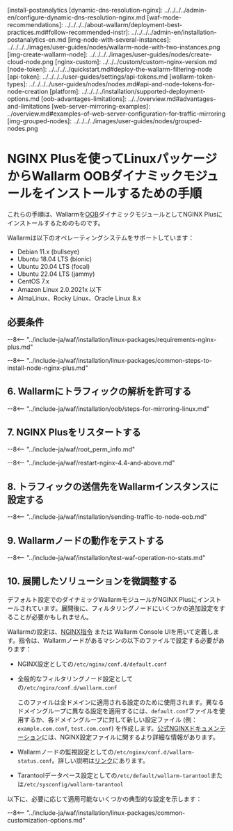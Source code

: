 [img-wl-console-users]:             ../../../../images/check-user-no-2fa.png
[wallarm-status-instr]:             ../../../../admin-en/configure-statistics-service.md
[memory-instr]:                     ../../../../admin-en/configuration-guides/allocate-resources-for-node.md
[waf-directives-instr]:             ../../../../admin-en/configure-parameters-en.md
[ptrav-attack-docs]:                ../../../../attacks-vulns-list.md#path-traversal
[attacks-in-ui-image]:           ../../../../images/admin-guides/test-attacks-quickstart.png
[waf-mode-instr]:                   ../../../../admin-en/configure-wallarm-mode.md
[logging-instr]:                    ../../../../admin-en/configure-logging.md
[proxy-balancer-instr]:             ../../../../admin-en/using-proxy-or-balancer-en.md
[process-time-limit-instr]:         ../../../../admin-en/configure-parameters-en.md#wallarm_process_time_limit
[configure-selinux-instr]:          ../../../../admin-en/configure-selinux.md
[configure-proxy-balancer-instr]:   ../../../../admin-en/configuration-guides/access-to-wallarm-api-via-proxy.md
[update-instr]:                     ../../../../updating-migrating/nginx-modules.md
[install-postanalytics-docs]:        ../../../../admin-en/installation-postanalytics-en.md-onboarding-steps
[ip-lists-docs]:                    ../../../../user-guides/ip-lists/overview.md
[versioning-policy]:                ../../../../updating-migrating/versioning-policy.md#version-list
[install-postanalytics
[dynamic-dns-resolution-nginx]:     ../../../../admin-en/configure-dynamic-dns-resolution-nginx.md
[waf-mode-recommendations]:          ../../../../about-wallarm/deployment-best-practices.md#follow-recommended-instr]:      ../../../../admin-en/installation-postanalytics-en.md
[img-node-with-several-instances]:  ../../../../images/user-guides/nodes/wallarm-node-with-two-instances.png
[img-create-wallarm-node]:      ../../../../images/user-guides/nodes/create-cloud-node.png
[nginx-custom]:                 ../../../custom/custom-nginx-version.md
[node-token]:                       ../../../../quickstart.md#deploy-the-wallarm-filtering-node
[api-token]:                        ../../../../user-guides/settings/api-tokens.md
[wallarm-token-types]:              ../../../../user-guides/nodes/nodes.md#api-and-node-tokens-for-node-creation
[platform]:                         ../../../../installation/supported-deployment-options.md
[oob-advantages-limitations]:       ../../overview.md#advantages-and-limitations
[web-server-mirroring-examples]:    ../overview.md#examples-of-web-server-configuration-for-traffic-mirroring
[img-grouped-nodes]:                ../../../../images/user-guides/nodes/grouped-nodes.png

# NGINX Plusを使ってLinuxパッケージからWallarm OOBダイナミックモジュールをインストールするための手順

これらの手順は、Wallarmを[OOB](../overview.md)ダイナミックモジュールとしてNGINX Plusにインストールするためのものです。

Wallarmは以下のオペレーティングシステムをサポートしています：

* Debian 11.x (bullseye)
* Ubuntu 18.04 LTS (bionic)
* Ubuntu 20.04 LTS (focal)
* Ubuntu 22.04 LTS (jammy)
* CentOS 7.x
* Amazon Linux 2.0.2021x 以下
* AlmaLinux、Rocky Linux、Oracle Linux 8.x

## 必要条件

--8<-- "../include-ja/waf/installation/linux-packages/requirements-nginx-plus.md"

--8<-- "../include-ja/waf/installation/linux-packages/common-steps-to-install-node-nginx-plus.md"

## 6. Wallarmにトラフィックの解析を許可する

--8<-- "../include-ja/waf/installation/oob/steps-for-mirroring-linux.md"

## 7. NGINX Plusをリスタートする

--8<-- "../include-ja/waf/root_perm_info.md"

--8<-- "../include-ja/waf/restart-nginx-4.4-and-above.md"

## 8. トラフィックの送信先をWallarmインスタンスに設定する

--8<-- "../include-ja/waf/installation/sending-traffic-to-node-oob.md"

## 9. Wallarmノードの動作をテストする

--8<-- "../include-ja/waf/installation/test-waf-operation-no-stats.md"

## 10. 展開したソリューションを微調整する

デフォルト設定でのダイナミックWallarmモジュールがNGINX Plusにインストールされています。展開後に、フィルタリングノードにいくつかの追加設定をすることが必要かもしれません。

Wallarmの設定は、[NGINX指令](../../../../admin-en/configure-parameters-en.md) または Wallarm Console UIを用いて定義します。指令は、Wallarmノードがあるマシンの以下のファイルで設定する必要があります：

* NGINX設定としての`/etc/nginx/conf.d/default.conf`
* 全般的なフィルタリングノード設定としての`/etc/nginx/conf.d/wallarm.conf`

    このファイルは全ドメインに適用される設定のために使用されます。異なるドメイングループに異なる設定を適用するには、`default.conf`ファイルを使用するか、各ドメイングループに対して新しい設定ファイル (例：`example.com.conf`, `test.com.conf`) を作成します。[公式NGINXドキュメンテーション](https://nginx.org/en/docs/beginners_guide.html)には、NGINX設定ファイルに関するより詳細な情報があります。
* Wallarmノードの監視設定としての`/etc/nginx/conf.d/wallarm-status.conf`。詳しい説明は[リンク][wallarm-status-instr]にあります。
* Tarantoolデータベース設定としての`/etc/default/wallarm-tarantool`または`/etc/sysconfig/wallarm-tarantool`

以下に、必要に応じて適用可能ないくつかの典型的な設定を示します：

--8<-- "../include-ja/waf/installation/linux-packages/common-customization-options.md"